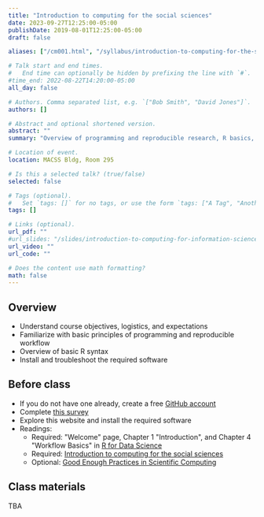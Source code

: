 ```yaml
---
title: "Introduction to computing for the social sciences"
date: 2023-09-27T12:25:00-05:00
publishDate: 2019-08-01T12:25:00-05:00
draft: false

aliases: ["/cm001.html", "/syllabus/introduction-to-computing-for-the-social-sciences/"]

# Talk start and end times.
#   End time can optionally be hidden by prefixing the line with `#`.
#time_end: 2022-08-22T14:20:00-05:00
all_day: false

# Authors. Comma separated list, e.g. `["Bob Smith", "David Jones"]`.
authors: []

# Abstract and optional shortened version.
abstract: ""
summary: "Overview of programming and reproducible research, R basics, and course logistics."

# Location of event.
location: MACSS Bldg, Room 295

# Is this a selected talk? (true/false)
selected: false

# Tags (optional).
#   Set `tags: []` for no tags, or use the form `tags: ["A Tag", "Another Tag"]` for one or more tags.
tags: []

# Links (optional).
url_pdf: ""
#url_slides: "/slides/introduction-to-computing-for-information-science/"
url_video: ""
url_code: ""

# Does the content use math formatting?
math: false
---
```




## Overview

* Understand course objectives, logistics, and expectations
* Familiarize with basic principles of programming and reproducible workflow
* Overview of basic R syntax
* Install and troubleshoot the required software


## Before class

* If you do not have one already, create a free [GitHub account](https://happygitwithr.com/github-acct) 
* Complete [this survey](https://forms.gle/4avJpvcPseP1NQpB8)
* Explore this website and install the required software
* Readings:
  * Required: "Welcome" page, Chapter 1 "Introduction", and Chapter 4 "Workflow Basics" in [R for Data Science](http://r4ds.had.co.nz/)
  * Required: [Introduction to computing for the social sciences](/notes/intro-to-course/)
  * Optional: [Good Enough Practices in Scientific Computing](http://journals.plos.org/ploscompbiol/article?id=10.1371/journal.pcbi.1005510)


## Class materials

TBA

<!--
* Run the code below in your console to download today’s materials: `usethis::use_course("css-materials/intro-r")`[^local]

[^local]: If you are using R from your local machine: first install the library by typing in your console `install.packages("usethis")`; then load it with `library(usethis)`; finally run the code


## Additional resources

* Practice your R skills with [DataCamp free Introduction to R course](https://www.datacamp.com/courses/free-introduction-to-r) 

-->

